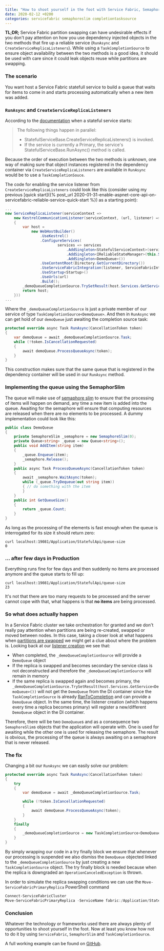 ```yaml
---
title: "How to shoot yourself in the foot with Service Fabric, SemaphoreSlim and CompletionTaskSource"
date: 2020-02-12 +0200
categories: servicefabric semaphoreslim completiontasksource
---
```


**TL;DR;** Service Fabric partition swapping can have undesirable effects if you don't pay attention on how you use dependency injected objects in the two methods that fire up a reliable service (`RunAsync` and `CreateServiceReplicaListeners`). While using a `TaskCompletionSource` to ensure object availability between the two methods is a good idea, it should be used with care since it could leak objects reuse while partitions are swapping.

### The scenario

You want host a Service Fabric statefull service to build a queue that waits for items to come in and starts processing automatically when a new item was added.

### `RunAsync` and `CreateServiceReplicaListeners`

According to the [documentation](https://docs.microsoft.com/en-us/azure/service-fabric/service-fabric-reliable-services-lifecycle#stateful-service-startup) when a stateful service starts:

> The following things happen in parallel:
> * StatefulServiceBase.CreateServiceReplicaListeners() is invoked.
> * If the service is currently a Primary, the service's StatefulServiceBase.RunAsync() method is called.

Because the order of execution between the two methods is unknown, one way of making sure that object instances registered in the dependency container via `CreateServiceReplicaListeners` are available in `RunAsync` would be to use a `TaskCompletionSouce`. 

The code for enabling the service listener from `CreateServiceReplicaListeners` could look like this (consider using my previous [quick start]({% post_url 2020-01-31-enable-aspnet-core-api-on-servicefabric-reliable-service-quick-start %}) as a starting point):

```csharp
...
new ServiceReplicaListener(serviceContext =>
	new KestrelCommunicationListener(serviceContext, (url, listener) =>
	{
		var host = 
			new WebHostBuilder()
				.UseKestrel()
				.ConfigureServices(
						services => services
							.AddSingleton<StatefulServiceContext>(serviceContext)
							.AddSingleton<IReliableStateManager>(this.StateManager)
							.AddSingleton<DemoQueue>())
				.UseContentRoot(Directory.GetCurrentDirectory())
				.UseServiceFabricIntegration(listener, ServiceFabricIntegrationOptions.None)
				.UseStartup<Startup>()
				.UseUrls(url)
				.Build();
		_demoQueueCompletionSource.TrySetResult(host.Services.GetService<DemoQueue>());
		return host;
	}))
...
```

Where the `_demoQueueCompletionSource` is just a private member of our service of type `TaskCompletionSource<DemoQueue>`. 
And then in `RunAsync` we can get hold of our `demoQueue` just awaiting the completion source task:

```csharp
protected override async Task RunAsync(CancellationToken token)
{
	var demoQueue = await _demoQueueCompletionSource.Task;
	while (!token.IsCancellationRequested)
	{
		await demoQueue.ProcessQueueAsync(token);
	}
}
```

This construction makes sure that the same queue that is registered in the dependency container will be used in our `RunAsync` method.

### Implementing the queue using the SemaphorSlim

The queue will make use of [semaphore slim](https://docs.microsoft.com/en-us/dotnet/api/system.threading.semaphoreslim) to ensure that the processing of items will happen on demand, any time a new item is added into the queue. Awaiting for the semaphore will ensure that computing resources are released when there are no elements to be processed. A dummy implementation could look like this:

```csharp
public class DemoQueue
{
	private SemaphoreSlim _semaphore = new SemaphoreSlim(0);
	private Queue<string> _queue = new Queue<string>();
	public void AddItem(string item)
	{
		_queue.Enqueue(item);
		_semaphore.Release();
	}
	public async Task ProcessQueueAsync(CancellationToken token) 
	{
		await _semaphore.WaitAsync(token);
		while (_queue.TryDequeue(out string item))
		{ // do something with the item
		}
	}
	public int GetQueueSize()
	{
		return _queue.Count;
	}
}
```

As long as the processing of the elements is fast enough when the queue is interrogated for its size it should return zero:

```curl
curl localhost:19081/Application/StatefulApi/queue-size
0
```

### ... after few days in Production

Everything runs fine for few days and then suddenly no items are processed anymore and the queue starts to fill up:

```curl
curl localhost:19081/Application/StatefulApi/queue-size
23
```

It's not that there are too many requests to be processed and the server cannot cope with that, what happens is that **no items** are being processed.

### So what does actually happen

In a Service Fabric cluster we take orchestration for granted and we don't really pay attention when partitions are being re-created, swapped or moved between nodes. In this case, taking a closer look at what happens when [partitions are swapped](https://docs.microsoft.com/en-us/azure/service-fabric/service-fabric-reliable-services-lifecycle#stateful-service-primary-swaps) we might get a clue about where the problem is. Looking back at our [listener creation](#runasync-and-createservicereplicalisteners) we see that:
- When completed, the `_demoQueueCompletionSource` will provide a `DemoQueue` object
- If the replica is swapped and becomes secondary the service class is not deconstructed and therefore the `_demoQueueCompletionSource` will remain in memory
- If the same replica is swapped again and becomes primary, the `_demoQueueCompletionSource.TrySetResult(host.Services.GetService<DemoQueue>())` will not get the `DemoQueue` from the DI container since the `TaskCompletionSource` is already [RanToCompletion](https://docs.microsoft.com/en-us/dotnet/api/system.threading.tasks.taskstatus?view=netcore-3.1#System_Threading_Tasks_TaskStatus_RanToCompletion) and can provide a `DemoQueue` object. In the same time, the listener creation (which happens every time a replica becomes primary) will register a new/different `DemoQueue` object in the DI container. 

Therefore, there will be two `DemoQueue`s and as a consequence two `SemaphoreSlim`s objects that the application will operate with. One is used for awaiting while the other one is used for releasing the semaphore. The result is obvious, the processing of the queue is always awaiting on a semaphore that is never released.

### The fix

Changing a bit our `RunAsync` we can easily solve our problem:

```csharp
protected override async Task RunAsync(CancellationToken token)
{
	try
	{
		var demoQueue = await _demoQueueCompletionSource.Task;

		while (!token.IsCancellationRequested)
		{
			await demoQueue.ProcessQueueAsync(token);
		}
	}
	finally
	{
		_demoQueueCompletionSource = new TaskCompletionSource<DemoQueue>();
	}
}
```

By simply wrapping our code in a try finally block we ensure that whenever our processing is suspended we also dismiss the `DemoQueue` objected linked to the `_demoQueueCompletionSource` by just creating a new `TaskCompletionSource` object. The try finally block is needed because when the replica is downgraded an `OperationCanceledException` is thrown.

In order to simulate the replica swapping conditions we can use the `Move-ServiceFabricPrimaryReplica` PowerShell command

```powershell
Connect-ServiceFabricCluster
Move-ServiceFabricPrimaryReplica -ServiceName fabric:/Application/StatefulApi -PartitionId 5044e7bb-e85f-44d6-85fe-cba4bd0a7465 -NodeName _Node_3
```

### Conclusion

Whatever the technology or frameworks used there are always plenty of opportunities to shoot yourself in the foot. Now at least you know how not to do it by using `ServiceFabric`, `SemaphorSlim` and `TaskCompletionSource`.

A full working example can be found on [GitHub](https://github.com/coosmiin/Playground/tree/master/Service%20Fabric%20-%20TaskCompletionSource%20and%20SemaphoreSlim).
